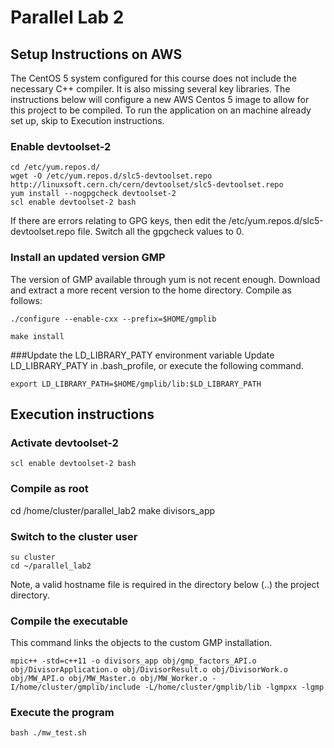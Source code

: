 # Parallel Lab 2
## Setup Instructions on AWS
The CentOS 5 system configured for this course does not include the necessary C++ compiler. It is also missing several key libraries. The instructions below will configure a new AWS Centos 5 image to allow for this project to be compiled. To run the application on an machine already set up, skip to Execution instructions.

### Enable devtoolset-2

    cd /etc/yum.repos.d/
    wget -O /etc/yum.repos.d/slc5-devtoolset.repo http://linuxsoft.cern.ch/cern/devtoolset/slc5-devtoolset.repo
    yum install --nogpgcheck devtoolset-2
    scl enable devtoolset-2 bash

If there are errors relating to GPG keys, then edit the /etc/yum.repos.d/slc5-devtoolset.repo file. Switch all the gpgcheck values to 0.

### Install an updated version GMP
The version of GMP available through yum is not recent enough. Download and extract a more recent version to the home directory. Compile as follows:

    ./configure --enable-cxx --prefix=$HOME/gmplib

    make install

###Update the LD_LIBRARY_PATY environment variable
Update LD_LIBRARY_PATY in .bash_profile, or execute the following command.

    export LD_LIBRARY_PATH=$HOME/gmplib/lib:$LD_LIBRARY_PATH
    
## Execution instructions

### Activate devtoolset-2 
    
    scl enable devtoolset-2 bash

### Compile as root

cd /home/cluster/parallel_lab2
make divisors_app

### Switch to the cluster user

    su cluster
    cd ~/parallel_lab2

Note, a valid hostname file is required in the directory below (..) the project directory.

### Compile the executable
This command links the objects to the custom GMP installation.

    mpic++ -std=c++11 -o divisors_app obj/gmp_factors_API.o obj/DivisorApplication.o obj/DivisorResult.o obj/DivisorWork.o obj/MW_API.o obj/MW_Master.o obj/MW_Worker.o -I/home/cluster/gmplib/include -L/home/cluster/gmplib/lib -lgmpxx -lgmp

### Execute the program

    bash ./mw_test.sh
